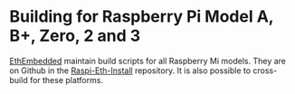 Building for Raspberry Pi Model A, B+, Zero, 2 and 3
====================================================

[EthEmbedded](http://EthEmbedded.com) maintain build scripts for all
Raspberry Mi models. They are on Github in the
[Raspi-Eth-Install](https://github.com/EthEmbedded/Raspi-Eth-Install)
repository. It is also possible to cross-build for these platforms.
